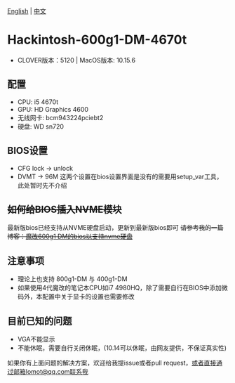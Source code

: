 [中文]:https://github.com/LomotHo/Hackintosh-600g1-DM-4670t/blob/master/README-zh.md
[English]:https://github.com/LomotHo/Hackintosh-600g1-DM-4670t/blob/master/README.md

[English] | [中文]

# Hackintosh-600g1-DM-4670t

 - CLOVER版本：5120 | MacOS版本: 10.15.6

## 配置

 - CPU: i5 4670t
 - GPU: HD Graphics 4600
 - 无线网卡: bcm943224pciebt2
 - 硬盘: WD sn720

## BIOS设置

 - CFG lock -> unlock
 - DVMT -> 96M
这两个设置在bios设置界面是没有的需要用setup_var工具，此处暂时先不介绍

## ~~如何给BIOS插入NVME模块~~

最新版bios已经支持从NVME硬盘启动，更新到最新版bios即可
~~请参考我的一篇博客：[魔改600g1 DM的bios以支持nvme硬盘](https://zhuanlan.zhihu.com/p/163219746)~~

## 注意事项
 - 理论上也支持 800g1-DM 与 400g1-DM
 - 如果使用4代魔改的笔记本CPU如i7 4980HQ，除了需要自行在BIOS中添加微码外，本配置中关于显卡的设置也需要修改

## 目前已知的问题

 - VGA不能显示
 - 不能休眠，需要自行关闭休眠，(10.14可以休眠，由网友提供，不保证真实性)

如果你有上面问题的解决方案，欢迎给我提issue或者pull request，或者直接通过邮箱lomot@qq.com联系我

